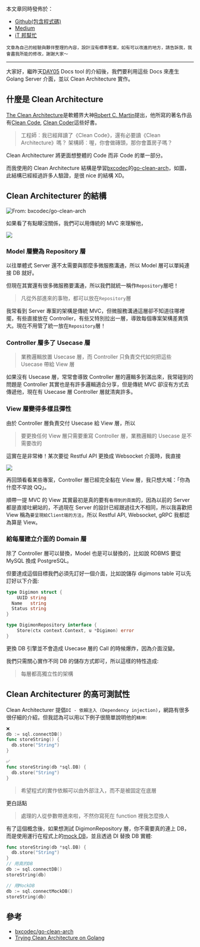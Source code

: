 本文章同時發佈於：

- [Github(包含程式碼)]()
- [Medium]()
- [iT 邦幫忙]()

```
文章為自己的經驗與夥伴整理的內容，設計沒有標準答案，如有可以改進的地方，請告訴我，我會盡我所能的修改，謝謝大家～
```

---

[//]: # "york TODO: 新增 DAY05 連結"

大家好，繼昨天[DAY05]() Docs tool 的介紹後，我們要利用這些 Docs 來產生 Golang Server 介面，並以 Clean Architecture 實作。

## 什麼是 Clean Architecture

[The Clean Architecture](https://blog.cleancoder.com/uncle-bob/2012/08/13/the-clean-architecture.html)是軟體界大神[Robert C. Martin](https://en.wikipedia.org/wiki/Robert_C._Martin)提出，他所寫的著名作品有[Clean Code](https://www.books.com.tw/products/0010579897), [Clean Coder](http://books.com.tw/products/0010598217)這些好書。

> 工程師︰我已經拜讀了《Clean Code》，還有必要讀《Clean Architecture》嗎？
> 架構師︰喔，你會做磚頭，那你會蓋房子嗎？

Clean Architecturer 將更面想整體的 Code 而非 Code 的單一部分。

而我使用的 Clean Architecture 結構是學習[bxcodec](https://github.com/bxcodec)的[go-clean-arch](https://github.com/bxcodec/go-clean-arch)，如圖，此結構已經經過許多人驗證，是很 nice 的結構 XD。

## Clean Architecturer 的結構

![From: bxcodec/go-clean-arch](https://i.imgur.com/c3we5K6.png)

如果看了有點矇沒關係，我們可以用傳統的 MVC 來理解他，

![](https://i.imgur.com/8Qj2ZR9.png)

### Model 層變為 Repository 層

以往單體式 Server 還不太需要與那麼多微服務溝通，所以 Model 層可以單純連接 DB 就好。

但現在其實還有很多微服務要溝通，所以我們就統一稱作`Repository`層吧！

> 凡從外部進來的事物，都可以放在`Repository`層

我常看到 Server 專案的架構是傳統 MVC，但微服務溝通這層卻不知道往哪裡擺，有些直接放在 Controller，有些又特別拉出一層，導致每個專案架構差異慎大。現在不用管了統一放在`Repository`層！

### Controller 層多了 Usecase 層

> 業務邏輯放置 Usecase 層，而 Controller 只負責交代如何把這些 Usecase 帶給 View 層

如果沒有 Usecase 層，常常會導致 Controller 層的邏輯多到滿出來，我常碰到的問題是 Controller 其實也是有許多邏輯適合分享，但是傳統 MVC 卻沒有方式去傳遞他，現在有 Usecase 層 Controller 層就清爽許多。

### View 層變得多樣且彈性

由於 Controller 層負責交付 Usecase 給 View 層，所以

> 要更換任何 View 層只需要重寫 Controller 層，業務邏輯的 Usecase 是不需要改的

這實在是非常棒！某次要從 Restful API 更換成 Websocket 介面時，我直接

![](https://i.imgur.com/F1iY76L.png)

再回頭看看某些專案，Controller 層已經完全黏在 View 層，我只想大喊：「你為什麼不早說 QQ」。

順帶一提 MVC 的 View 其實最初是真的要有`看得到的頁面`的，因為以前的 Server 都是直接吐網站的，不過現在 Server 的設計已經跟過往大不相同，所以我喜歡把 View 稱為`要呈現給Client端的方法`，所以 Restful API, Websocket, gRPC 我都認為算是 View。

### 給每層建立介面的 Domain 層

除了 Controller 層可以替換，Model 也是可以替換的，比如說 RDBMS 要從 MySQL 換成 PostgreSQL。

但要達成這個目標我們必須先訂好一個介面，比如說儲存 digimons table 可以先訂好以下介面:

```go
type Digimon struct {
	UUID string
  Name   string
  Status string
}

type DigimonRepository interface {
	Store(ctx context.Context, u *Digimon) error
}
```

更換 DB 引擎並不會造成 Usecase 層的 Call 的時候爆炸，因為介面沒變。

我們只需關心實作不同 DB 的儲存方式即可，所以這樣的特性造成:

> 每層都高獨立性的架構

## Clean Architecturer 的高可測試性

Clean Architecturer 提倡`DI - 依賴注入 (Dependency injection)`，網路有很多很仔細的介紹，但我認為可以用以下例子很簡單說明他的`精神`:

```go
❌
db := sql.connectDB()
func storeString() {
  db.store("String")
}

✅
func storeString(db *sql.DB) {
  db.store("String")
}
```

> 希望程式的實作依賴可以由外部注入，而不是被固定在底層

更白話點

> 處理的人從參數帶進來啦，不然你寫死在 function 裡我怎麼換人

有了這個概念後，如果想測試 DigimonRepository 層，你不需要真的連上 DB，而是使用運行在程式上的[mock DB](https://github.com/DATA-DOG/go-sqlmock)，並且透過 DI 替換 DB 實體:

```go
func storeString(db *sql.DB) {
  db.store("String")
}
// 用真的DB
db := sql.connectDB()
storeString(db)

// 用MockDB
db := sql.connectMockDB()
storeString(db)
```

## 參考

- [bxcodec/go-clean-arch](https://github.com/bxcodec/go-clean-arch)
- [Trying Clean Architecture on Golang](https://medium.com/hackernoon/golang-clean-archithecture-efd6d7c43047)
